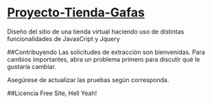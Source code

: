 # [Proyecto-Tienda-Gafas](https://ezequiel-ramirez.github.io/Proyecto-Tienda-Gafas/)
Diseño del sitio de una tienda virtual haciendo uso de distintas funcionalidades de JavasCript y Jquery

##Contribuyendo
Las solicitudes de extracción son bienvenidas. Para cambios importantes, abra un problema primero para discutir qué le gustaría cambiar.

Asegúrese de actualizar las pruebas según corresponda.

##Licencia
Free Site, Hell Yeah!

